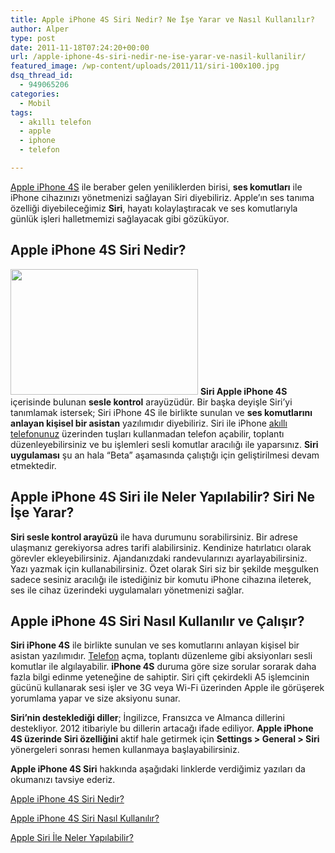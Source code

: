 ```yaml
---
title: Apple iPhone 4S Siri Nedir? Ne İşe Yarar ve Nasıl Kullanılır?
author: Alper
type: post
date: 2011-11-18T07:24:20+00:00
url: /apple-iphone-4s-siri-nedir-ne-ise-yarar-ve-nasil-kullanilir/
featured_image: /wp-content/uploads/2011/11/siri-100x100.jpg
dsq_thread_id:
  - 949065206
categories:
  - Mobil
tags:
  - akıllı telefon
  - apple
  - iphone
  - telefon

---
```

[Apple iPhone 4S][1] ile beraber gelen yeniliklerden birisi, **ses komutları** ile iPhone cihazınızı yönetmenizi sağlayan Siri diyebiliriz. Apple&#8217;ın ses tanıma özelliği diyebileceğimiz **Siri**, hayatı kolaylaştıracak ve ses komutlarıyla günlük işleri halletmemizi sağlayacak gibi gözüküyor.

## Apple iPhone 4S Siri Nedir?

<img class="alignright size-full wp-image-7102" title="siri" src="https://www.murekkep.org/wp-content/uploads/2011/11/siri.jpg" alt="" width="300" height="201" /> **Siri Apple iPhone 4S** içerisinde bulunan **sesle kontrol** arayüzüdür. Bir başka deyişle Siri&#8217;yi tanımlamak istersek; Siri iPhone 4S ile birlikte sunulan ve **ses komutlarını anlayan kişisel bir asistan** yazılımıdır diyebiliriz. Siri ile iPhone [akıllı telefonunuz][2] üzerinden tuşları kullanmadan telefon açabilir, toplantı düzenleyebilirsiniz ve bu işlemleri sesli komutlar aracılığı ile yaparsınız. **Siri uygulaması** şu an hala &#8220;Beta&#8221; aşamasında çalıştığı için geliştirilmesi devam etmektedir.

## Apple iPhone 4S Siri ile Neler Yapılabilir? Siri Ne İşe Yarar?

**Siri sesle kontrol arayüzü** ile hava durumunu sorabilirsiniz. Bir adrese ulaşmanız gerekiyorsa adres tarifi alabilirsiniz. Kendinize hatırlatıcı olarak görevler ekleyebilirsiniz. Ajandanızdaki randevularınızı ayarlayabilirsiniz. Yazı yazmak için kullanabilirsiniz. Özet olarak Siri siz bir şekilde meşgulken sadece sesiniz aracılığı ile istediğiniz bir komutu iPhone cihazına ileterek, ses ile cihaz üzerindeki uygulamaları yönetmenizi sağlar.

## Apple iPhone 4S Siri Nasıl Kullanılır ve Çalışır?

**Siri iPhone 4S** ile birlikte sunulan ve ses komutlarını anlayan kişisel bir asistan yazılımıdır. [Telefon][3] açma, toplantı düzenleme gibi aksiyonları sesli komutlar ile algılayabilir. **iPhone 4S** duruma göre size sorular sorarak daha fazla bilgi edinme yeteneğine de sahiptir. Siri çift çekirdekli A5 işlemcinin gücünü kullanarak sesi işler ve 3G veya Wi-Fi üzerinden Apple ile görüşerek yorumlama yapar ve size aksiyonu sunar.

**Siri’nin desteklediği diller**; İngilizce, Fransızca ve Almanca dillerini destekliyor. 2012 itibariyle bu dillerin artacağı ifade ediliyor. **Apple iPhone 4S üzerinde Siri özelliğini** aktif hale getirmek için **Settings > General > Siri** yönergeleri sonrası hemen kullanmaya başlayabilirsiniz.

**Apple iPhone 4S Siri** hakkında aşağıdaki linklerde verdiğimiz yazıları da okumanızı tavsiye ederiz.

<a title="apple iphone 4s siri nedir" href="http://www.burcinyazici.com/apple-iphone-4s-siri-nedir-2106.html" target="_blank">Apple iPhone 4S Siri Nedir?</a>

<a title="apple iphone 4s siri nasıl kullanılır" href="http://www.burcinyazici.com/apple-iphone-4s-siri-nasil-kullanilir-2121.html" target="_blank">Apple iPhone 4S Siri Nasıl Kullanılır?</a>

<a title="apple iphone 4s siri ile neler yapılabilir" href="http://www.burcinyazici.com/apple-siri-ile-neler-yapilabilir-2146.html" target="_blank">Apple Siri İle Neler Yapılabilir?</a>

 [1]: https://www.murekkep.org/iphone-4s-ozellikleri-6921 "iPhone 4S Özellikleri"
 [2]: https://www.murekkep.org/etiket/akilli-telefon "akıllı telefon"
 [3]: https://www.murekkep.org/etiket/telefon "telefon"